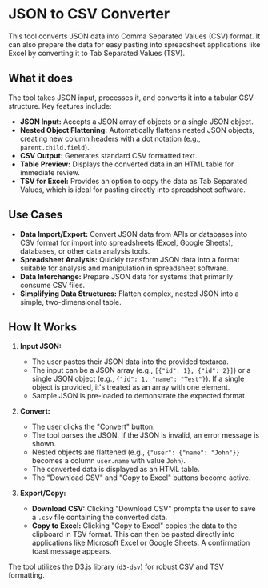 # JSON to CSV Converter

This tool converts JSON data into Comma Separated Values (CSV) format. It can also prepare the data for easy pasting into spreadsheet applications like Excel by converting it to Tab Separated Values (TSV).

## What it does

The tool takes JSON input, processes it, and converts it into a tabular CSV structure.
Key features include:
-   **JSON Input:** Accepts a JSON array of objects or a single JSON object.
-   **Nested Object Flattening:** Automatically flattens nested JSON objects, creating new column headers with a dot notation (e.g., `parent.child.field`).
-   **CSV Output:** Generates standard CSV formatted text.
-   **Table Preview:** Displays the converted data in an HTML table for immediate review.
-   **TSV for Excel:** Provides an option to copy the data as Tab Separated Values, which is ideal for pasting directly into spreadsheet software.

## Use Cases

-   **Data Import/Export:** Convert JSON data from APIs or databases into CSV format for import into spreadsheets (Excel, Google Sheets), databases, or other data analysis tools.
-   **Spreadsheet Analysis:** Quickly transform JSON data into a format suitable for analysis and manipulation in spreadsheet software.
-   **Data Interchange:** Prepare JSON data for systems that primarily consume CSV files.
-   **Simplifying Data Structures:** Flatten complex, nested JSON into a simple, two-dimensional table.

## How It Works

1.  **Input JSON:**
    *   The user pastes their JSON data into the provided textarea.
    *   The input can be a JSON array (e.g., `[{"id": 1}, {"id": 2}]`) or a single JSON object (e.g., `{"id": 1, "name": "Test"}`). If a single object is provided, it's treated as an array with one element.
    *   Sample JSON is pre-loaded to demonstrate the expected format.

2.  **Convert:**
    *   The user clicks the "Convert" button.
    *   The tool parses the JSON. If the JSON is invalid, an error message is shown.
    *   Nested objects are flattened (e.g., `{"user": {"name": "John"}}` becomes a column `user.name` with value `John`).
    *   The converted data is displayed as an HTML table.
    *   The "Download CSV" and "Copy to Excel" buttons become active.

3.  **Export/Copy:**
    *   **Download CSV:** Clicking "Download CSV" prompts the user to save a `.csv` file containing the converted data.
    *   **Copy to Excel:** Clicking "Copy to Excel" copies the data to the clipboard in TSV format. This can then be pasted directly into applications like Microsoft Excel or Google Sheets. A confirmation toast message appears.

The tool utilizes the D3.js library (`d3-dsv`) for robust CSV and TSV formatting.
